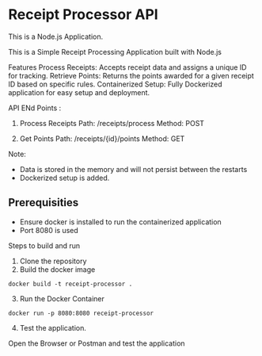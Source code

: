 # Receipt Processor API

This is a Node.js Application. 

This is a Simple Receipt Processing Application built with Node.js 

Features
Process Receipts: Accepts receipt data and assigns a unique ID for tracking.
Retrieve Points: Returns the points awarded for a given receipt ID based on specific rules.
Containerized Setup: Fully Dockerized application for easy setup and deployment.


API ENd Points :

1. Process Receipts
Path: /receipts/process
Method: POST

2. Get Points
Path: /receipts/{id}/points
Method: GET


Note:

- Data is stored in the memory and will not persist between the restarts 
- Dockerized setup is added. 

## Prerequisities

- Ensure docker is installed to run the containerized application
- Port 8080 is used 

Steps to build and run 

1. Clone the repository
2. Build the docker image

```
docker build -t receipt-processor .
```


3. Run the Docker Container

```
docker run -p 8080:8080 receipt-processor
```

4. Test the application. 

Open the Browser or Postman and test the application


